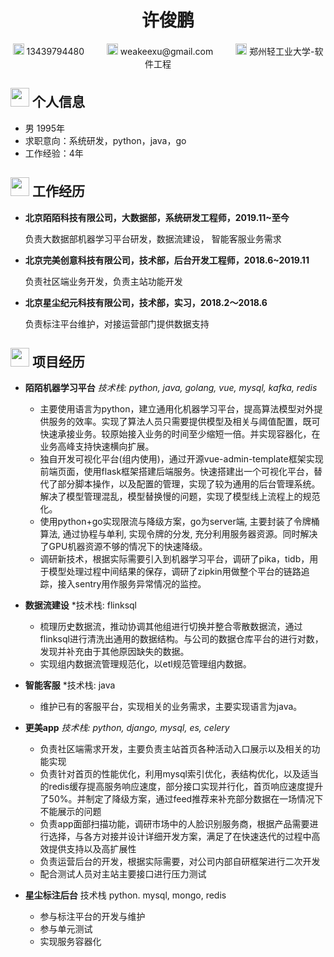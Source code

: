 <center>
     <h1>许俊鹏</h1>
     <div>
         <span>
             <img src="assets/phone-solid.svg" width="18px">
             13439794480
             &emsp;&emsp;
         </span>
         <span>
             <img src="assets/envelope-solid.svg" width="18px">
             weakeexu@gmail.com
             &emsp;&emsp;
         </span>
         <span>
             <img src="assets/graduation-cap-solid.svg" width="18px">
             郑州轻工业大学-软件工程
              &emsp;&emsp;
         </span>
     </div>
 </center>

 ## <img src="assets/info-circle-solid.svg" width="30px"> 个人信息 

 - 男 1995年
 - 求职意向：系统研发，python，java，go
 - 工作经验：4年


## <img src="assets/briefcase-solid.svg" width="30px"> 工作经历

- **北京陌陌科技有限公司，大数据部，系统研发工程师，2019.11~至今**

   负责大数据部机器学习平台研发，数据流建设， 智能客服业务需求


- **北京完美创意科技有限公司，技术部，后台开发工程师，2018.6~2019.11**

   负责社区端业务开发，负责主站功能开发


- **北京星尘纪元科技有限公司，技术部，实习，2018.2～2018.6**

   负责标注平台维护，对接运营部门提供数据支持

## <img src="assets/project-diagram-solid.svg" width="30px"> 项目经历

- **陌陌机器学习平台**
  *技术栈:  python, java, golang, vue, mysql, kafka, redis*

    - 主要使用语言为python，建立通用化机器学习平台，提高算法模型对外提供服务的效率。实现了算法人员只需要提供模型及相关与阈值配置，既可快速承接业务。较原始接入业务的时间至少缩短一倍。并实现容器化，在业务高峰支持快速横向扩展。
    - 独自开发可视化平台(组内使用)，通过开源vue-admin-template框架实现前端页面，使用flask框架搭建后端服务。快速搭建出一个可视化平台，替代了部分脚本操作，以及配置的管理，实现了较为通用的后台管理系统。解决了模型管理混乱，模型替换慢的问题，实现了模型线上流程上的规范化。
    - 使用python+go实现限流与降级方案，go为server端, 主要封装了令牌桶算法, 通过协程与单利, 实现令牌的分发, 充分利用服务器资源。同时解决了GPU机器资源不够的情况下的快速降级。
    - 调研新技术，根据实际需要引入到机器学习平台，调研了pika，tidb，用于模型处理过程中间结果的保存，调研了zipkin用做整个平台的链路追踪，接入sentry用作服务异常情况的监控。

- **数据流建设**
  *技术栈: flinksql
  
    - 梳理历史数据流，推动协调其他组进行切换并整合零散数据流，通过flinksql进行清洗出通用的数据结构。与公司的数据仓库平台的进行对数，发现并补充由于其他原因缺失的数据。
    - 实现组内数据流管理规范化，以etl规范管理组内数据。

- **智能客服**
  *技术栈: java
  
    - 维护已有的客服平台，实现相关的业务需求，主要实现语言为java。


- **更美app**
  *技术栈:  python, django, mysql, es, celery*
    
    - 负责社区端需求开发，主要负责主站首页各种活动入口展示以及相关的功能实现
    - 负责针对首页的性能优化，利用mysql索引优化，表结构优化，以及适当的redis缓存提高服务响应速度，部分接口实现并行化，首页响应速度提升了50%。并制定了降级方案，通过feed推荐来补充部分数据在一场情况下不能展示的问题
    - 负责app面部扫描功能，调研市场中的人脸识别服务商，根据产品需要进行选择，与各方对接并设计详细开发方案，满足了在快速迭代的过程中高效提供支持以及高扩展性
    - 负责运营后台的开发，根据实际需要，对公司内部自研框架进行二次开发
    - 配合测试人员对主站主要接口进行压力测试


- **星尘标注后台**
    技术栈 python. mysql, mongo, redis
    
    - 参与标注平台的开发与维护
    - 参与单元测试
    - 实现服务容器化
